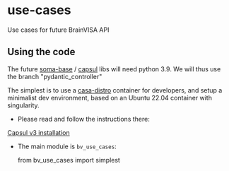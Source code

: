 # use-cases
Use cases for future BrainVISA API

## Using the code

The future [soma-base](https://github.com/populse/soma-base) / [capsul](https://github.com/populse/capsul) libs will need python 3.9. We will thus use the branch "pydantic_controller"

The simplest is to use a [casa-distro](https://github.com/brainvisa/casa-distro) container for developers, and setup a minimalist dev environment, based on an Ubuntu 22.04 container with singularity.

* Please read and follow the instructions there:

[Capsul v3 installation](https://github.com/populse/capsul/tree/pydantic_controller)


* The main module is `bv_use_cases`:

    from bv_use_cases import simplest
